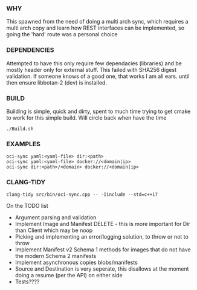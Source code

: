 ### WHY
This spawned from the need of doing a multi arch sync, which requires a multi arch copy
 and learn how REST interfaces can be implemented, so going the 'hard' route was a personal choice

### DEPENDENCIES
Attempted to have this only require few dependacies (libraries) and be mostly header only for external stuff.
This failed with SHA256 digest validation.  If someone knows of a good one, that works I am all ears. until then
ensure libbotan-2 (dev) is installed.

### BUILD
Building is simple, quick and dirty, spent to much time trying to get cmake to work for this simple build.  Will circle back when have the time
```
./Build.sh
```

### EXAMPLES
```
oci-sync yaml:<yaml-file> dir:<path>
oci-sync yaml:<yaml-file> docker://<domain|ip>
oci-sync dir:<path>/<domain> docker://<domain|ip>
```

### CLANG-TIDY
```
clang-tidy src/bin/oci-sync.cpp -- -Iinclude --std=c++17
```

On the TODO list

- Argument parsing and validation
- Implement Image and Manifest DELETE - this is more important for Dir than Client which may be noop
- Picking and implementing an error/logging solution, to throw or not to throw
- Implement Manifest v2 Schema 1 methods for images that do not have the modern Schema 2 manifests
- Implement asynchronous copies blobs/manifests
- Source and Destination is very seperate, this disallows at the moment doing a resume (per the API) on either side
- Tests????
